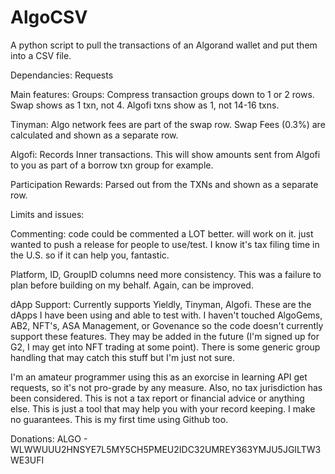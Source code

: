 # AlgoCSV
A python script to pull the transactions of an Algorand wallet and put them into a CSV file.

Dependancies: Requests

Main features:
Groups: Compress transaction groups down to 1 or 2 rows. Swap shows as 1 txn, not 4. Algofi txns show as 1, not 14-16 txns.

Tinyman: Algo network fees are part of the swap row. Swap Fees (0.3%) are calculated and shown as a separate row.

Algofi: Records Inner transactions. This will show amounts sent from Algofi to you as part of a borrow txn group for example.

Participation Rewards: Parsed out from the TXNs and shown as a separate row.



Limits and issues:

Commenting: code could be commented a LOT better. will work on it. just wanted to push a release for people to use/test. I know it's tax filing time in the U.S. so if it can help you, fantastic.

Platform, ID, GroupID columns need more consistency. This was a failure to plan before building on my behalf. Again, can be improved.

dApp Support: Currently supports Yieldly, Tinyman, Algofi. These are the dApps I have been using and able to test with. I haven't touched AlgoGems, AB2, NFT's, ASA Management, or Govenance so the code doesn't currently support these features. They may be added in the future (I'm signed up for G2, I may get into NFT trading at some point). There is some generic group handling that may catch this stuff but I'm just not sure.



I'm an amateur programmer using this as an exorcise in learning API get requests, so it's not pro-grade by any measure. Also, no tax jurisdiction has been considered. This is not a tax report or financial advice or anything else. This is just a tool that may help you with your record keeping. I make no guarantees. This is my first time using Github too.


Donations: ALGO - WLWWUUU2HNSYE7L5MY5CH5PMEU2IDC32UMREY363YMJU5JGILTW3WE3UFI
